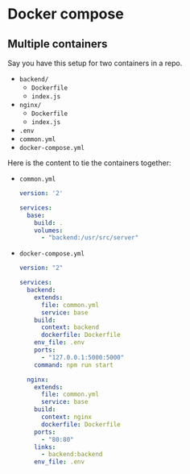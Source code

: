 # Docker compose


## Multiple containers

Say you have this setup for two containers in a repo.

- `backend/`
    - `Dockerfile`
    - `index.js`
- `nginx/`
    - `Dockerfile`
    - `index.js`
- `.env`
- `common.yml`
- `docker-compose.yml`

Here is the content to tie the containers together:

- `common.yml`
    ```yaml
    version: '2'
    
    services:
      base:
        build: .
        volumes:
          - "backend:/usr/src/server"
    ```
- `docker-compose.yml`
    ```yaml
    version: "2"

    services:
      backend:
        extends:
          file: common.yml
          service: base
        build:
          context: backend
          dockerfile: Dockerfile
        env_file: .env
        ports:
          - "127.0.0.1:5000:5000"
        command: npm run start

      nginx:
        extends:
          file: common.yml
          service: base
        build:
          context: nginx
          dockerfile: Dockerfile
        ports:
          - "80:80"
        links:
          - backend:backend
        env_file: .env
    ```

